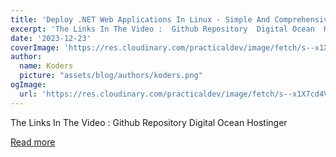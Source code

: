 ```yaml
---
title: 'Deploy .NET Web Applications In Linux - Simple And Comprehensive Guide'
excerpt: 'The Links In The Video :  Github Repository  Digital Ocean  Hostinger'
date: '2023-12-23'
coverImage: 'https://res.cloudinary.com/practicaldev/image/fetch/s--x1X7cd4V--/c_imagga_scale,f_auto,fl_progressive,h_420,q_auto,w_1000/https://dev-to-uploads.s3.amazonaws.com/uploads/articles/chblu6w7yc54x60t2d1v.png'
author:
  name: Koders
  picture: "assets/blog/authors/koders.png"
ogImage:
  url: 'https://res.cloudinary.com/practicaldev/image/fetch/s--x1X7cd4V--/c_imagga_scale,f_auto,fl_progressive,h_420,q_auto,w_1000/https://dev-to-uploads.s3.amazonaws.com/uploads/articles/chblu6w7yc54x60t2d1v.png'
---
```


The Links In The Video :  Github Repository  Digital Ocean  Hostinger

[Read more](https://dev.to/zairiaimendev/deploy-net-web-applications-in-linux-simple-and-comprehensive-guide-10hk)
